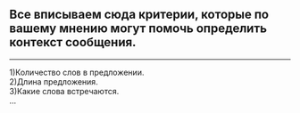 ## Все вписываем сюда критерии, которые по вашему мнению могут помочь определить контекст сообщения.  
________________
1)Количество слов в предложении.  
2)Длина предложения.  
3)Какие слова встречаются.   
...
